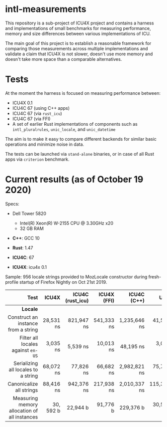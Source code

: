 # intl-measurements

This repository is a sub-project of ICU4X project and contains a harness and implementations of small benchmarks for measuring performance, memory and size differences between various implementations of ICU.

The main goal of this project is to establish a reasonable framework for comparing those measurements across multiple implementations and validate a claim that ICU4X is not slower, doesn't use more memory and doesn't take more space than a comparable alternatives.

# Tests

At the moment the harness is focused on measuring performance between:

* ICU4X 0.1
* ICU4C 67 (using C++ apps)
* ICU4C 67 (via `rust_icu`)
* ICU4C 67 (via FFI)
* A set of earlier Rust implementations of components such as `intl_pluralrules`, `unic_locale`, and `unic_datetime`

The aim is to make it easy to compare different backends for similar basic operations and minimize noise in data.

The tests can be launched via `stand-alone` binaries, or in case of all Rust apps via `criterion` benchmark.

# Current results (as of October 19 2020)

Specs:
* Dell Tower 5820
  * Intel(R) Xeon(R) W-2155 CPU @ 3.30GHz x20
  * 32 GB RAM

* **C++**: GCC 10
* **Rust**: 1.47
* **ICU4C**: 67
* **ICU4X**: icu4x 0.1

Sample: 956 locale strings provided to MozLocale constructor during fresh-profile startup of Firefox Nightly on Oct 21st 2019.


|                    Test                      | ICU4X | ICU4C (rust_icu) | ICU4X (FFI) | ICU4C (C++) | Unic |
| -------------------------------------------: | --------: | --------: | ----------: | ----------: | ----------: |
| **Locale**  | | | | | |
| Construct an instance from a string          | 28,531 ns | 821,947 ns | 541,333 ns | 1,235,646 ns | 41,578 ns |
| Filter all locales against `en-US`           | 3,035 ns | 5,539 ns | 10,013 ns | 48,195 ns | 3,067 ns |
| Serializing all locales to a string          | 68,072 ns | 77,826 ns | 66,682 ns | 2,982,821 ns | 75,760 ns |
| Canonicalize all strings                     | 88,416 ns | 942,376 ns | 217,938 ns | 2,010,337 ns | 115,324 ns |
| Measuring memory allocation of all instances | 30, 592 b | 22,944 b | 91,776 b | 229,376 b | 30,592 b |
